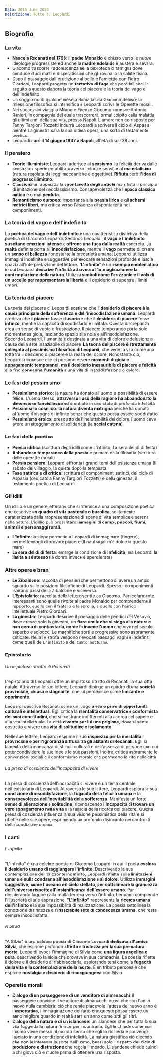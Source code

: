 ```yaml
---
Data: 20th June 2023
Descrizione: Tutto su Leopardi
---
```

## Biografia
### La vita
- **Nasce a Recanati nel 1798**: il **padre Monaldo** è chiuso verso le nuove ideologie progressiste ed anche la **madre Adelaide** è austera e severa.
- Giacomo trascorre l'adolescenza nella biblioteca di famiglia dove conduce studi matti e disperatissimi che gli rovinano la salute fisica.
- Dopo il passaggio dall'erudizione al bello e l'amicizia con Pietro Giordani, Leopardi progetta un **tentativo di fuga** che però fallisce. In seguito a questo elabora la teoria del piacere e la teoria del vago e dell'indefinito.
- Un soggiorno di qualche mese a Roma lascia Giacomo deluso; la riflessione filosofica si intensifica e Leopardi scrive le Operette morali.
- Nei successivi viaggi a Milano e Firenze Giacomo conosce Antonio Ranieri, in compagnia del quale trascorrerà, ormai colpito dalla malattia, gli ultimi anni della sua vita, presso Napoli. L'amore non corrisposto per Fanny Targioni Tozzetti indurrà Leopardi a scrivere Il ciclo di Aspasia mentre La ginestra sarà la sua ultima opera, una sorta di testamento poetico.
- Leopardi **morì il 14 giugno 1837 a Napoli**, all'età di soli 38 anni.

### Il pensiero
- **Teorie illuministe**: Leopardi aderisce al **sensismo** (la felicità deriva dalle sensazioni sperimentabili attraverso i cinque sensi) **e** al **materialismo** (natura regolata da leggi meccaniche e oggettive). **Rifiuta** però **l'idea di progresso illimitato**.
- **Classicismo**: apprezza la **spontaneità degli antichi** ma rifiuta il principio di imitazione del neoclassicismo. Consapevolezza che l'**epoca classica antica** è ormai **perduta**.
- **Romanticismo europeo**: importanza alla **poesia lirica** e gli **schemi metrici liberi**, ma critica verso l'assenza di spontaneità nei componimenti.

### La teoria del vago e dell'indefinito
La **poetica del vago e dell'indefinito** è una caratteristica distintiva della poetica di Giacomo Leopardi. Secondo Leopardi, il **vago e l'indefinito** **suscitano emozioni intense** e **offrono una fuga dalla realtà** concreta. La **realtà** definita porta all'**insoddisfazione**, mentre il **vago** permette di creare un **senso di bellezza** nonostante la precarietà umana. Leopardi utilizza immagini indefinite e suggestive per evocare sensazioni profonde e lascia spazio all'interpretazione del lettore. "**L'infinito**" è un **esempio emblematico** in cui Leopardi **descrive l'infinità attraverso l'immaginazione e la contemplazione della natura**. Utilizza **simboli come l'orizzonte e il volo di un uccello per rappresentare la libertà** e il desiderio di superare i limiti umani.

### La teoria del piacere
La teoria del piacere di Leopardi sostiene che **il desiderio di piacere è la causa principale della sofferenza e dell'insoddisfazione umana**. Leopardi credeva che il **piacere** fosse **illusorio** e che il **desiderio di piacere** fosse **infinito**, mentre la capacità di soddisfarlo è limitata. Questa discrepanza crea un senso di vuoto e frustrazione. Il piacere temporaneo porta solo momentanea gioia, lasciando spazio alla noia e all'insoddisfazione. Secondo Leopardi, l'umanità è destinata a una vita di dolore e delusione a causa della sete insaziabile di piacere. **La teoria del piacere è strettamente collegata al pessimismo filosofico di Leopardi**, che vede la vita come una lotta tra il desiderio di piacere e la realtà del dolore. Nonostante ciò, Leopardi riconosce che ci possono essere **momenti di gioia e appagamento temporanei**, **ma il desiderio inesauribile di piacere e felicità** alla fine **condanna l'umanità** a una vita di insoddisfazione e dolore.

### Le fasi del pessimismo
- **Pessimismo storico**: la natura ha donato all'uomo la possibilità di essere felice. L'uomo stesso, **attraverso l'uso della ragione ha abbandonato la dimensione fanciullesca** ed è entrato in uno stato di profonda infelicità
- **Pessimismo cosmico**: **la natura diventa matrigna** perché ha donato all'uomo il bisogno di infinito senza che questo possa essere soddisfatto
- **Pessimismo eroico**: preso atto dell'ineluttabilità del dolore, l'uomo deve avere un atteggiamento di solidarietà (la **social catena**)

### Le fasi della poetica
- **Poesia idillica** (scrittura degli idilli come L'infinito, La sera del dì di festa)
- **Abbandono temporaneo della poesia** e primato della filosofia (scrittura delle operette morali)
- **Poesia pensiero**: Leopardi affronta i grandi temi dell'esistenza umana (II sabato del villaggio, la quiete dopo la tempesta
- **Fase satirica e di critica**: scrittura di componimenti satirici, del ciclo di Aspasia (dedicato a Fanny Targioni Tozzetti) e della ginestra, il testamento poetico di Leopardi

### Gli idilli
Un idillio è un genere letterario che si riferisce a una composizione poetica che descrive **un quadro di vita pastorale o bucolica**, solitamente caratterizzata dalla rappresentazione di scene di vita semplice e serena nella natura. L'idillio può presentare **immagini di campi, pascoli, fiumi, animali e personaggi rurali**.

- **L'Infinito**: la siepe permette a Leopardi di immaginare (fingere), permettendogli di provare piacere (II naufragar m'è dolce in questo mare)
- **La sera del di di festa**: emerge la condizione di **infelicità**, ma Leopardi **la limita a sé stesso** (la donna invece è spensierata)

### Altre opere e brani
- **Lo Zibaldone**: raccolta di pensieri che permettono di avere un ampio sguardo sulle posizioni filosofiche di Leopardi. Spesso i componimenti ispirano passi dello Zibaldone e viceversa.
- **L'Epistolario**: raccolta delle lettere scritte da Giacomo. Particolarmente interessanti sono quelle rivolte al padre Monaldo per comprenderne il rapporto, quelle con il fratello e la sorella, e quelle con l'amico intellettuale Pietro Giordani.
- **La ginestra**: Leopardi descrive il paesaggio delle pendici del Vesuvio, dove cresce solo la ginestra, un **fiore umile che si piega alla natura e non cerca di contrastarla**, **come fa invece l'uomo** che vive nel secolo superbo e sciocco. Le magnifiche sorti e progressive sono aspramente criticate. Nella IV strofa vengono rievocati paesaggi vaghi e indefiniti come quelli de `L'infinito` e del `Canto notturno`.

### Epistolario
###### Un impietoso ritratto di Recanati
L'epistolario di Leopardi offre un impietoso ritratto di Recanati, la sua città natale. Attraverso le sue lettere, Leopardi dipinge un quadro di una **società provinciale, chiusa e stagnante**, che lui percepisce come **limitante e opprimente**.

Leopardi descrive Recanati come un luogo **arido e privo di opportunità culturali e intellettuali**. Egli critica la **mentalità conservatrice e conformista dei suoi concittadini**, che si mostrano indifferenti alla ricerca del sapere e alla vita intellettuale. La città **diventa per lui una prigione**, dove si sente costretto a vivere una **vita di solitudine e isolamento**.

Nelle sue lettere, Leopardi esprime il suo **disprezzo per la mentalità provinciale e per l'ignoranza diffusa tra gli abitanti di Recanati**. Egli si lamenta della mancanza di stimoli culturali e dell'assenza di persone con cui poter condividere le sue idee e le sue passioni. Inoltre, critica aspramente le convenzioni sociali e il conformismo morale che permeano la vita nella città.

###### La presa di coscienza dell’incapacità di vivere
La presa di coscienza dell'incapacità di vivere è un tema centrale nell'epistolario di Leopardi. Attraverso le sue lettere, Leopardi esplora la sua **condizione di insoddisfazione**, la **fugacità della felicità umana** e la **consapevolezza dell'inevitabilità della sofferenza**. Manifesta un forte **senso di alienazione e solitudine**, riconoscendo l'**incapacità di trovare un vero appagamento nella vita** e la fallacia della ricerca del piacere. Questa presa di coscienza influenza la sua visione pessimistica della vita e si riflette nelle sue opere, esprimendo un profondo disincanto nei confronti della condizione umana.

### I canti
###### L'infinito
"L'infinito" è una celebre poesia di Giacomo Leopardi in cui il poeta **esplora il desiderio umano di raggiungere l'infinito**. Descrivendo la sua contemplazione dell'orizzonte indefinito, Leopardi riflette sulle **limitazioni umane e sulla condanna all'insoddisfazione e al dolore**. Utilizza **immagini suggestive, come l'oceano e il cielo stellato, per sottolineare la grandezza dell'universo rispetto all'insignificanza dell'essere umano**. Pur desiderando fuggire dalla realtà terrena verso l'infinito, Leopardi comprende l'illusorietà di tale aspirazione. **"L'infinito"** rappresenta la **ricerca umana dell'infinito** e la sua impossibilità di realizzazione. La poesia sottolinea la condizione di finitezza e l'**insaziabile sete di conoscenza umana**, che resta sempre insoddisfatta.

###### A Silvia
"A Silvia" è una celebre poesia di Giacomo Leopardi **dedicata all'amica Silvia**, che esprime profondo **affetto e tristezza per la sua prematura morte**. Leopardi evoca l'immagine di Silvia come **una figura angelica e pura**, descrivendo la gioia che provava in sua compagnia. La poesia riflette il dolore e il desiderio di riabbracciarla, esplorando temi come la **fugacità della vita e la contemplazione della morte**. È un tributo personale che esprime **nostalgia e desiderio di ricongiungersi** con Silvia.

### Operette morali
- **Dialogo di un passeggere e di un venditore di almanacchi**: il passeggere convince il venditore di almanacchi nuovi che con l'anno nuovo nulla cambierà: ciò che rende piacevole l'attesa del nuovo anno è l'**aspettativa**, l'immaginazione del fatto che questo possa essere un anno migliore quando in realtà sarà un anno come tutti gli altri.
- **Dialogo della natura e di un islandese**: un islandese che per tutta la sua vita fugge dalla natura finisce per incontrarla. Egli le chiede come mai l'uomo viene messo al mondo senza che egli lo richieda e poi venga lasciato in una condizione di infelicità. La natura giustifica ciò dicendo che non le interessa la sorte dell'uomo, bensì solo il rispetto del **ciclo di produzione e distruzione** che regola il mondo. L'islandese chiede quindi a chi giova ciò e muore prima di ottenere una risposta.